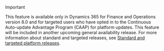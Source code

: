 > [!IMPORTANT]
> This feature is available only in Dynamics 365 for Finance and Operations version 8.0 and for targeted users who have opted in to the Continuous Auto-update Advantage Program (CAAP) for platform updates. This feature will be included in another upcoming general availability release. For more information about standard and targeted releases, see [Standard and targeted platform releases](../get-started/public-preview-releases.md).
